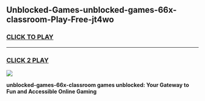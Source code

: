 
## Unblocked-Games-unblocked-games-66x-classroom-Play-Free-jt4wo
<h3>
<a href="https://premium76.site?title=unblocked-games-66x-classroom&ref=22A">CLICK TO PLAY</a></h3>
<hr>

<h3>
<a href="https://premium76.site?title=unblocked-games-66x-classroom&ref=22A">CLICK 2 PLAY</a>
  
</h3>

<a href="https://premium76.site?title=unblocked-games-66x-classroom&ref=22A"><img src="https://clearcache.store/games.png"></a>


**unblocked-games-66x-classroom games unblocked: Your Gateway to Fun and Accessible Online Gaming**
